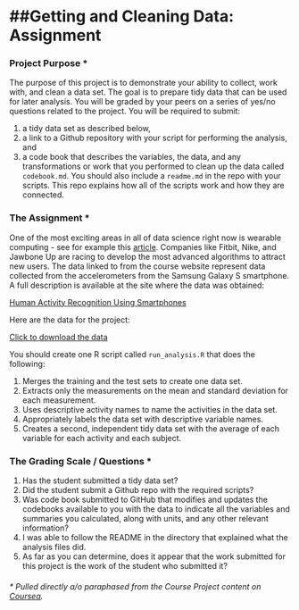 ##Getting and Cleaning Data: Assignment
=========================

### Project Purpose *
The purpose of this project is to demonstrate your ability to collect, work with, and clean a data set. The goal is to prepare tidy data that can be used for later analysis. You will be graded by your peers on a series of yes/no questions related to the project. You will be required to submit: 

1. a tidy data set as described below,
2. a link to a Github repository with your script for performing the analysis, and
3. a code book that describes the variables, the data, and any transformations or work that you performed to clean up the data called `codebook.md`. You should also include a `readme.md` in the repo with your scripts. This repo explains how all of the scripts work and how they are connected.

### The Assignment *
One of the most exciting areas in all of data science right now is wearable computing - see for example this [article](http://www.insideactivitytracking.com/data-science-activity-tracking-and-the-battle-for-the-worlds-top-sports-brand/). Companies like Fitbit, Nike, and Jawbone Up are racing to develop the most advanced algorithms to attract new users. The data linked to from the course website represent data collected from the accelerometers from the Samsung Galaxy S smartphone. A full description is available at the site where the data was obtained: 

[Human Activity Recognition Using Smartphones](http://archive.ics.uci.edu/ml/datasets/Human+Activity+Recognition+Using+Smartphones) 

Here are the data for the project: 

[Click to download the data](https://d396qusza40orc.cloudfront.net/getdata%2Fprojectfiles%2FUCI%20HAR%20Dataset.zip)

You should create one R script called `run_analysis.R` that does the following:

1. Merges the training and the test sets to create one data set.
2. Extracts only the measurements on the mean and standard deviation for each measurement.
3. Uses descriptive activity names to name the activities in the data set.
4. Appropriately labels the data set with descriptive variable names.
5. Creates a second, independent tidy data set with the average of each variable for each activity and each subject.

### The Grading Scale / Questions *

1. Has the student submitted a tidy data set? 
2. Did the student submit a Github repo with the required scripts?
3. Was code book submitted to GitHub that modifies and updates the codebooks available to you with the data to indicate all the variables and summaries you calculated, along with units, and any other relevant information?
4. I was able to follow the README in the directory that explained what the analysis files did.
5. As far as you can determine, does it appear that the work submitted for this project is the work of the student who submitted it? 



###### * Pulled directly a/o paraphased from the Course Project content on [Coursea](www.coursera.com).



